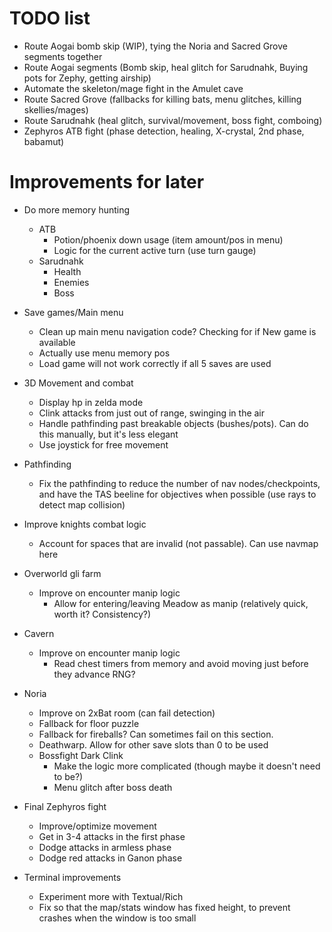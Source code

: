 # TODO list

* Route Aogai bomb skip (WIP), tying the Noria and Sacred Grove segments together
* Route Aogai segments (Bomb skip, heal glitch for Sarudnahk, Buying pots for Zephy, getting airship)
* Automate the skeleton/mage fight in the Amulet cave
* Route Sacred Grove (fallbacks for killing bats, menu glitches, killing skellies/mages)
* Route Sarudnahk (heal glitch, survival/movement, boss fight, comboing)
* Zephyros ATB fight (phase detection, healing, X-crystal, 2nd phase, babamut)

# Improvements for later

* Do more memory hunting
  * ATB
    * Potion/phoenix down usage (item amount/pos in menu)
    * Logic for the current active turn (use turn gauge)
  * Sarudnahk
    * Health
    * Enemies
    * Boss

* Save games/Main menu
  * Clean up main menu navigation code? Checking for if New game is available
  * Actually use menu memory pos
  * Load game will not work correctly if all 5 saves are used

* 3D Movement and combat
  * Display hp in zelda mode
  * Clink attacks from just out of range, swinging in the air
  * Handle pathfinding past breakable objects (bushes/pots). Can do this manually, but it's less elegant
  * Use joystick for free movement
* Pathfinding
  * Fix the pathfinding to reduce the number of nav nodes/checkpoints, and have the TAS beeline for objectives when possible (use rays to detect map collision)

* Improve knights combat logic
  * Account for spaces that are invalid (not passable). Can use navmap here
* Overworld gli farm
  * Improve on encounter manip logic
    * Allow for entering/leaving Meadow as manip (relatively quick, worth it? Consistency?)
* Cavern
  * Improve on encounter manip logic
    * Read chest timers from memory and avoid moving just before they advance RNG?
* Noria
  * Improve on 2xBat room (can fail detection)
  * Fallback for floor puzzle
  * Fallback for fireballs? Can sometimes fail on this section.
  * Deathwarp. Allow for other save slots than 0 to be used
  * Bossfight Dark Clink
    * Make the logic more complicated (though maybe it doesn't need to be?)
    * Menu glitch after boss death
* Final Zephyros fight
  * Improve/optimize movement
  * Get in 3-4 attacks in the first phase
  * Dodge attacks in armless phase
  * Dodge red attacks in Ganon phase


* Terminal improvements
  * Experiment more with Textual/Rich
  * Fix so that the map/stats window has fixed height, to prevent crashes when the window is too small
